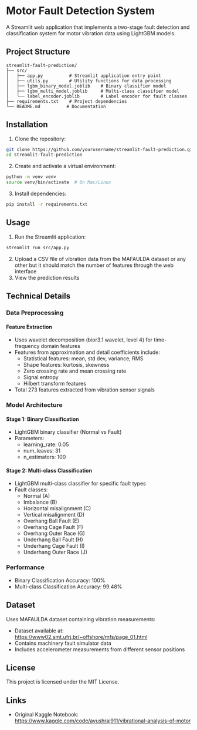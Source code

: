 # Motor Fault Detection System

A Streamlit web application that implements a two-stage fault detection and classification system for motor vibration data using LightGBM models.

## Project Structure
```
streamlit-fault-prediction/
├── src/
│   ├── app.py          # Streamlit application entry point
│   ├── utils.py        # Utility functions for data processing
│   ├── lgbm_binary_model.joblib    # Binary classifier model
│   ├── lgbm_multi_model.joblib     # Multi-class classifier model
│   └── label_encoder.joblib        # Label encoder for fault classes
├── requirements.txt    # Project dependencies
└── README.md          # Documentation
```

## Installation

1. Clone the repository:
```bash
git clone https://github.com/yourusername/streamlit-fault-prediction.git
cd streamlit-fault-prediction
```

2. Create and activate a virtual environment:
```bash
python -m venv venv
source venv/bin/activate  # On Mac/Linux
```

3. Install dependencies:
```bash
pip install -r requirements.txt
```

## Usage

1. Run the Streamlit application:
```bash
streamlit run src/app.py
```

2. Upload a CSV file of vibration data from the MAFAULDA dataset or any other but it should match the number of features through the web interface
3. View the prediction results

## Technical Details

### Data Preprocessing

#### Feature Extraction
- Uses wavelet decomposition (bior3.1 wavelet, level 4) for time-frequency domain features
- Features from approximation and detail coefficients include:
  - Statistical features: mean, std dev, variance, RMS
  - Shape features: kurtosis, skewness 
  - Zero crossing rate and mean crossing rate
  - Signal entropy
  - Hilbert transform features
- Total 273 features extracted from vibration sensor signals

### Model Architecture

#### Stage 1: Binary Classification
- LightGBM binary classifier (Normal vs Fault)
- Parameters:
  - learning_rate: 0.05
  - num_leaves: 31
  - n_estimators: 100
  
#### Stage 2: Multi-class Classification  
- LightGBM multi-class classifier for specific fault types
- Fault classes:
  - Normal (A)
  - Imbalance (B)  
  - Horizontal misalignment (C)
  - Vertical misalignment (D)
  - Overhang Ball Fault (E)
  - Overhang Cage Fault (F)
  - Overhang Outer Race (G)
  - Underhang Ball Fault (H)
  - Underhang Cage Fault (I)
  - Underhang Outer Race (J)

### Performance
- Binary Classification Accuracy: 100%
- Multi-class Classification Accuracy: 99.48%

## Dataset

Uses MAFAULDA dataset containing vibration measurements:
- Dataset available at: https://www02.smt.ufrj.br/~offshore/mfs/page_01.html
- Contains machinery fault simulator data
- Includes accelerometer measurements from different sensor positions

## License

This project is licensed under the MIT License.

## Links
- Original Kaggle Notebook: https://www.kaggle.com/code/ayushraj911/vibrational-analysis-of-motor